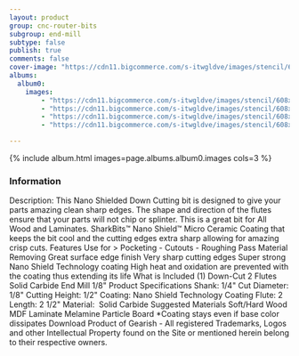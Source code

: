 ```yaml
---
layout: product
group: cnc-router-bits
subgroup: end-mill
subtype: false
publish: true
comments: false
cover-image: "https://cdn11.bigcommerce.com/s-itwgldve/images/stencil/608x608/products/2393/7401/sb-2518-ns_s_w_2__16523.1675310613.png?c=2"
albums:
  album0:
    images:
        - "https://cdn11.bigcommerce.com/s-itwgldve/images/stencil/608x608/products/2393/7401/sb-2518-ns_s_w_2__16523.1675310613.png?c=2"
        - "https://cdn11.bigcommerce.com/s-itwgldve/images/stencil/608x608/products/2393/6178/sb-2518-ns_G_w_1__58198.1675310612.png?c=2"
        - "https://cdn11.bigcommerce.com/s-itwgldve/images/stencil/608x608/products/2393/6413/SB-2518-NS_Diagram__33801.1675310612.png?c=2"
        - "https://cdn11.bigcommerce.com/s-itwgldve/images/stencil/608x608/products/2393/6328/SB-2518-NS__27323.1675310612.jpg?c=2"

---
```


{% include album.html images=page.albums.album0.images cols=3 %}

### Information

Description:
 This Nano Shielded Down Cutting bit is designed to give your parts amazing clean sharp edges. The shape and direction of the flutes ensure that your parts will not chip or splinter. This is a great bit for All Wood and Laminates.  SharkBits™ Nano Shield™ Micro Ceramic Coating that keeps the bit cool and the cutting edges extra sharp allowing for amazing crisp cuts.  Features  Use for > Pocketing - Cutouts - Roughing Pass Material Removing Great surface edge finish Very sharp cutting edges Super strong Nano Shield Technology coating High heat and oxidation are prevented with the coating thus extending its life  What is Included  (1) Down-Cut 2 Flutes Solid Carbide End Mill 1/8"  Product Specifications  Shank: 1/4" Cut Diameter: 1/8" Cutting Height: 1/2" Coating: Nano Shield Technology Coating Flute: 2 Length: 2 1/2" Material:  Solid Carbide  Suggested Materials   Soft/Hard Wood MDF Laminate Melamine Particle Board   *Coating stays even if base color dissipates Download Product of Gearish - All registered Trademarks, Logos and other Intellectual Property found on the Site or mentioned herein belong to their respective owners.  

